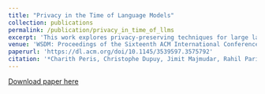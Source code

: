 ```yaml
---
title: "Privacy in the Time of Language Models"
collection: publications
permalink: /publication/privacy_in_time_of_llms
excerpt: 'This work explores privacy-preserving techniques for large language models (LLMs) to mitigate risks associated with memorizing private data. It covers privacy measurement, risk assessment, and solutions for both training and inference phases in industrial applications.'
venue: 'WSDM: Proceedings of the Sixteenth ACM International Conference on Web Search and Data Mining'
paperurl: 'https://dl.acm.org/doi/10.1145/3539597.3575792'
citation: '*Charith Peris, Christophe Dupuy, Jimit Majmudar, Rahil Parikh, Sami Smaili, Richard Zemel, and Rahul Gupta. 2023. Privacy in the Time of Language Models. In Proceedings of the Sixteenth ACM International Conference on Web Search and Data Mining (WSDM '23). Association for Computing Machinery, New York, NY, USA, 1291–1292.*'
---
```

[Download paper here](https://dl.acm.org/doi/10.1145/3539597.3575792)